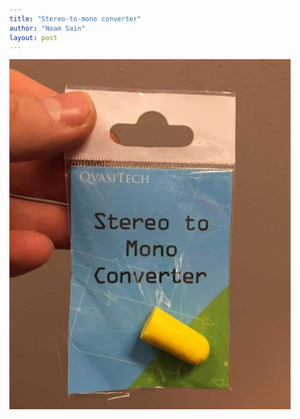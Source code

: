 ```yaml
---
title: "Stereo-to-mono converter"
author: "Noam Sain"
layout: post
---
```


![stereo-to-mono-converter.jpg](/assets/2016/2016-02-stereo-to-mono-converter.jpg)